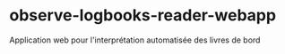 # observe-logbooks-reader-webapp

Application web pour l'interprétation automatisée des livres de bord

